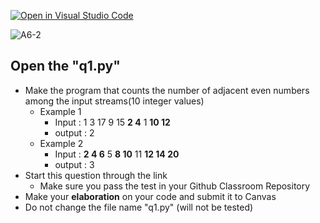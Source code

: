 [![Open in Visual Studio Code](https://classroom.github.com/assets/open-in-vscode-c66648af7eb3fe8bc4f294546bfd86ef473780cde1dea487d3c4ff354943c9ae.svg)](https://classroom.github.com/online_ide?assignment_repo_id=8760154&assignment_repo_type=AssignmentRepo)
<!-- [A6-2] (https://prezi.com/p/edit/-xdwv8fik5xk/) -->

![A6-2](https://nimbus-screenshots.s3.amazonaws.com/s/006142bab5f4e114c969b85acee91fa3.png)

## Open the "q1.py"

- Make the program that counts the number of adjacent even numbers among the input streams(10 integer values)
  - Example 1
    - Input : 1 3 17 9 15 **2 4** 1 **10 12**
    - output : 2
  - Example 2
    - Input : **2 4 6** 5 **8 10** 11 **12 14 20**
    - output : 3
- Start this question through the link
  - Make sure you pass the test in your Github Classroom Repository
- Make your **elaboration** on your code and submit it to Canvas
- Do not change the file name "q1.py" (will not be tested)

